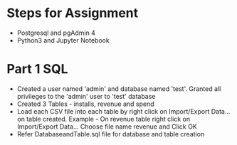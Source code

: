 # Steps for Assignment
- Postgresql and pgAdmin 4
- Python3 and Jupyter Notebook
# Part 1 SQL
- Created a user named 'admin' and database named 'test'. Granted all privileges to the 'admin' user to 'test' database
- Created 3 Tables - installs, revenue and spend
- Load each CSV file into each table by right click on Import/Export Data... on table created. Example - On revenue table right click on Import/Export Data... Choose file name revenue and Click OK 
- Refer DatabaseandTable.sql file for database and table creation
